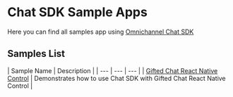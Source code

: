# Chat SDK Sample Apps

Here you can find all samples app using [Omnichannel Chat SDK](https://github.com/microsoft/omnichannel-chat-sdk)

## Samples List

| Sample Name | Description |
| --- | --- | --- |
| [Gifted Chat React Native Control](GiftedChatReactNativeControl/) | Demonstrates how to use Chat SDK with Gifted Chat React Native Control |